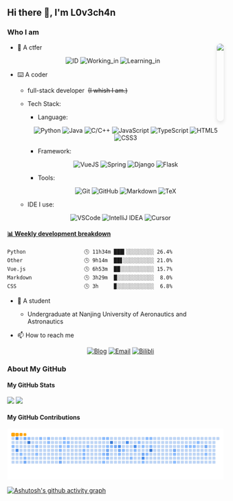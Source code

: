 ## Hi there 👋, I'm L0v3ch4n

### Who I am

<img align="right" height="180rem" src="https://avatars.githubusercontent.com/u/61489983" style="border-radius: 20px; box-shadow: 0 4px 10px #2222; margin-left: 20px;" />

- 🚩 A ctfer

  <div align="center">
    
   ![ID](https://img.shields.io/badge/ID-L0v3ch4n-blue?style=for-the-badge)
   ![Working_in](https://img.shields.io/badge/Working_in-Crypto-green?style=for-the-badge)
   ![Learning_in](https://img.shields.io/badge/Learning_in-AI-pink?style=for-the-badge)

  </div>

- ⌨️ A coder
  - full-stack developer&nbsp;&nbsp;~~(I whish I am.)~~
  - Tech Stack:
    - Language:
    
     <div align="center">
    
      ![Python](https://img.shields.io/badge/Python-blue?style=for-the-badge&logo=Python&logoColor=white)
      ![Java](https://img.shields.io/badge/Java-orange?style=for-the-badge&logo=Java&logoColor=white)
      ![C/C++](https://img.shields.io/badge/C%2FC%2B%2B-blue?style=for-the-badge&logo=C&logoColor=white)
      ![JavaScript](https://img.shields.io/badge/JavaScript-yellow?style=for-the-badge&logo=JavaScript&logoColor=white)
      ![TypeScript](https://img.shields.io/badge/TypeScript-00599C?style=for-the-badge&logo=TypeScript&logoColor=white)
      ![HTML5](https://img.shields.io/badge/HTML5-E34F26?style=for-the-badge&logo=HTML5&logoColor=white)
      ![CSS3](https://img.shields.io/badge/CSS3-1572B6?style=for-the-badge&logo=CSS3&logoColor=white)
    
     </div>
     
    - Framework:
    
     <div align="center">
      
      ![VueJS](https://img.shields.io/badge/Vue.js-35495e.svg?style=for-the-badge&logo=vue.js&logoColor=4FC08D)
      ![Spring](https://img.shields.io/badge/Spring-6DB33F.svg?style=for-the-badge&logo=spring&logoColor=white)
      ![Django](https://img.shields.io/badge/Django-092E20.svg?style=for-the-badge&logo=django&logoColor=white)
      ![Flask](https://img.shields.io/badge/Flask-000.svg?style=for-the-badge&logo=flask&logoColor=white)
      
     </div>
     
    - Tools:
    
     <div align="center">
      
      ![Git](https://img.shields.io/badge/Git-F05032?style=for-the-badge&logo=git&logoColor=white)
      ![GitHub](https://img.shields.io/badge/GitHub-181717?style=for-the-badge&logo=github&logoColor=white)
      ![Markdown](https://img.shields.io/badge/Markdown-000000?style=for-the-badge&logo=markdown&logoColor=white)
      ![TeX](https://img.shields.io/badge/LaTeX-092E20?style=for-the-badge&logo=LaTeX&logoColor=white)
      
     </div>

  - IDE I use:

   <div align="center">
     
    ![VSCode](https://img.shields.io/badge/-VS%20Code-007ACC?style=for-the-badge&logo=visual-studio-code&logoColor=white)
    ![IntelliJ IDEA](https://img.shields.io/badge/IntelliJ%20IDEA-2C2255?style=for-the-badge&logo=intellijidea&logoColor=white)
    ![Cursor](https://img.shields.io/badge/Cursor-181717?style=for-the-badge&logo=cursor&logoColor=white)
  
   </div>

<!-- Waka Box -->
  <!-- waka-box start -->
#### <a href="https://gist.github.com/4a7eb433b1567bd06dc5d33eaeb5cde9" target="_blank">📊 Weekly development breakdown</a>
```text
Python                   🕓 11h34m ███▍░░░░░░░░░ 26.4%
Other                    🕓 9h14m  ██▋░░░░░░░░░░ 21.0%
Vue.js                   🕓 6h53m  ██░░░░░░░░░░░ 15.7%
Markdown                 🕓 3h29m  █░░░░░░░░░░░░  8.0%
CSS                      🕓 3h     ▉░░░░░░░░░░░░  6.8%
```
<!-- Powered by https://github.com/YouEclipse/waka-box-go . -->
<!-- waka-box end -->

- 📖 A student
  - Undergraduate at Nanjing University of Aeronautics and Astronautics

- 📫 How to reach me

  <div align="center">
    
   [![Blog](https://img.shields.io/badge/Blog-black?style=for-the-badge&logo=RSS)](https://blog.l0v3ch4n.top)
   [![Email](https://img.shields.io/badge/Mail-D14836?style=for-the-badge&logo=gmail&logoColor=white)](mailto:lovechan@nuaa.edu.cn)
   [![Bilibli](https://img.shields.io/badge/Bilibili-FB7299?style=for-the-badge&logo=Bilibili)](https://b23.tv/1Y5XwJk)
  
  </div>

### About My GitHub

#### My GitHub Stats
<!-- GitHub stats -->
<picture>
  <source
    srcset="https://github-readme-stats.vercel.app/api?username=Cuber-Wei&show_icons=true&hide_border=true&line_height=24&theme=dark&t=1"
    media="(prefers-color-scheme: dark)"
  />
  <img src="https://github-readme-stats.vercel.app/api?username=Cuber-Wei&show_icons=true&hide_border=true&line_height=24&t=1" />
</picture>
<picture>
  <source
    srcset="https://github-readme-stats.vercel.app/api/top-langs/?username=Cuber-Wei&layout=compact&hide_border=true&langs_count=8&theme=dark"
    media="(prefers-color-scheme: dark)"
  />
  <img src="https://github-readme-stats.vercel.app/api/top-langs/?username=Cuber-Wei&layout=compact&hide_border=true&langs_count=8" />
</picture>

#### My GitHub Contributions
<!-- GitHub snk -->
<picture>
  <source media="(prefers-color-scheme: dark)" srcset="https://raw.githubusercontent.com/Cuber-Wei/Cuber-Wei/output/github-snake-dark.svg" />
  <source media="(prefers-color-scheme: light)" srcset="https://raw.githubusercontent.com/Cuber-Wei/Cuber-Wei/output/ocean.gif" />
  <img alt="github-snake" src="https://raw.githubusercontent.com/Cuber-Wei/Cuber-Wei/output/ocean.gif" />
</picture>

[![Ashutosh's github activity graph](https://github-readme-activity-graph.vercel.app/graph?username=cuber-wei&theme=react)](https://github.com/ashutosh00710/github-readme-activity-graph)
